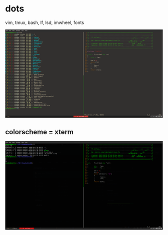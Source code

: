 # dots

vim, tmux, bash, lf, lsd, imwheel, fonts

![Image of config](https://raw.githubusercontent.com/zeddu/dots/main/vimtmux2.png)


## colorscheme = xterm
![Image of config](https://raw.githubusercontent.com/zeddu/dots/main/vimtmux.png)
